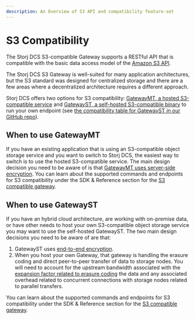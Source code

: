```yaml
---
description: An Overview of S3 API and compatibility feature-set
---
```


# S3 Compatibility

The Storj DCS S3-compatible Gateway supports a RESTful API that is compatible with the basic data access model of the [Amazon S3 API](http://docs.aws.amazon.com/AmazonS3/latest/API/APIRest.html).

The Storj DCS S3 Gateway is well-suited for many application architectures, but the S3 standard was designed for centralized storage and there are a few areas where a decentralized architecture requires a different approach.

Storj DCS offers two options for S3 compatibility: [GatewayMT, a hosted S3-compatible service](../api-reference/s3-compatible-gateway/) and [GatewayST, a self-hosted S3-compatible binary](../api-reference/s3-gateway/) to run your own endpoint (see [the compatibility table for GatewayST in our GitHub repo](https://github.com/storj/gateway-st/blob/main/docs/s3-compatibility.md)).

## When to use GatewayMT

If you have an existing application that is using an S3-compatible object storage service and you want to switch to Storj DCS, the easiest way to switch is to use the hosted S3-compatible service. The main design decision you need to be aware of is that [GatewayMT uses server-side encryption](encryption-key/design-decision-server-side-encryption.md). You can learn about the supported commands and endpoints for S3 compatibility under the SDK & Reference section for the [S3 compatible gateway](../api-reference/s3-compatible-gateway/).&#x20;

## When to use GatewayST

If you have an hybrid cloud architecture, are working with on-premise data, or have other needs to host your own S3-compatible object storage service you may want to use the self-hosted GatewayST. The two main design decisions you need to be aware of are that:

1. &#x20;GatewayST uses [end-to-end encryption](encryption-key/design-decision-end-to-end-encryption.md).&#x20;
2. When you host your own Gateway, that gateway is handling the erasure coding and direct peer-to-peer transfer of data to storage nodes. You will need to account for the upstream bandwidth associated with the [expansion factor related to erasure coding](file-redundancy.md) the data and any associated overhead related to concurrent connections with storage nodes related to parallel transfers.

You can learn about the supported commands and endpoints for S3 compatibility under the SDK & Reference section for the [S3 compatible gateway](../api-reference/s3-compatible-gateway/).&#x20;
